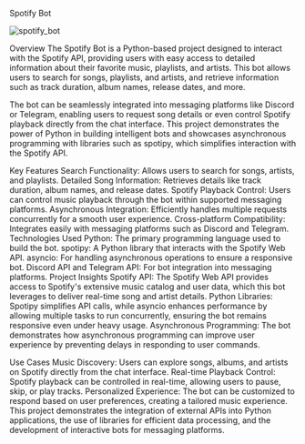 Spotify Bot

![spotify_bot](https://github.com/user-attachments/assets/dd69572e-fac5-4fd2-bd65-dbffcd564e39)

Overview
The Spotify Bot is a Python-based project designed to interact with the Spotify API, providing users with easy access to detailed information about their favorite music, playlists, and artists. This bot allows users to search for songs, playlists, and artists, and retrieve information such as track duration, album names, release dates, and more.

The bot can be seamlessly integrated into messaging platforms like Discord or Telegram, enabling users to request song details or even control Spotify playback directly from the chat interface. This project demonstrates the power of Python in building intelligent bots and showcases asynchronous programming with libraries such as spotipy, which simplifies interaction with the Spotify API.

Key Features
Search Functionality: Allows users to search for songs, artists, and playlists.
Detailed Song Information: Retrieves details like track duration, album names, and release dates.
Spotify Playback Control: Users can control music playback through the bot within supported messaging platforms.
Asynchronous Integration: Efficiently handles multiple requests concurrently for a smooth user experience.
Cross-platform Compatibility: Integrates easily with messaging platforms such as Discord and Telegram.
Technologies Used
Python: The primary programming language used to build the bot.
spotipy: A Python library that interacts with the Spotify Web API.
asyncio: For handling asynchronous operations to ensure a responsive bot.
Discord API and Telegram API: For bot integration into messaging platforms.
Project Insights
Spotify API: The Spotify Web API provides access to Spotify's extensive music catalog and user data, which this bot leverages to deliver real-time song and artist details.
Python Libraries: Spotipy simplifies API calls, while asyncio enhances performance by allowing multiple tasks to run concurrently, ensuring the bot remains responsive even under heavy usage.
Asynchronous Programming: The bot demonstrates how asynchronous programming can improve user experience by preventing delays in responding to user commands.



Use Cases
Music Discovery: Users can explore songs, albums, and artists on Spotify directly from the chat interface.
Real-time Playback Control: Spotify playback can be controlled in real-time, allowing users to pause, skip, or play tracks.
Personalized Experience: The bot can be customized to respond based on user preferences, creating a tailored music experience.
This project demonstrates the integration of external APIs into Python applications, the use of libraries for efficient data processing, and the development of interactive bots for messaging platforms.
